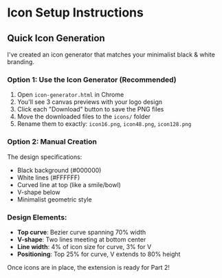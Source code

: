 # Icon Setup Instructions

## Quick Icon Generation

I've created an icon generator that matches your minimalist black & white branding.

### Option 1: Use the Icon Generator (Recommended)
1. Open `icon-generator.html` in Chrome
2. You'll see 3 canvas previews with your logo design
3. Click each "Download" button to save the PNG files
4. Move the downloaded files to the `icons/` folder
5. Rename them to exactly: `icon16.png`, `icon48.png`, `icon128.png`

### Option 2: Manual Creation
The design specifications:
- Black background (#000000)
- White lines (#FFFFFF)
- Curved line at top (like a smile/bowl)
- V-shape below
- Minimalist geometric style

### Design Elements:
- **Top curve**: Bezier curve spanning 70% width
- **V-shape**: Two lines meeting at bottom center
- **Line width**: 4% of icon size for curve, 3% for V
- **Positioning**: Top 25% for curve, V extends to 80% height

Once icons are in place, the extension is ready for Part 2!
